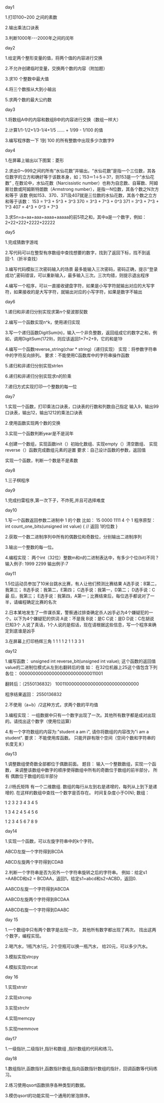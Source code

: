 day1


  1.打印100~200 之间的素数

  2.输出乘法口诀表

  3.判断1000年---2000年之间的闰年



day2


  1.给定两个整形变量的值，将两个值的内容进行交换

  2.不允许创建临时变量，交换两个数的内容（附加题）

  3.求10 个整数中最大值

  4.将三个数按从大到小输出

  5.求两个数的最大公约数



day3


  1.将数组A中的内容和数组B中的内容进行交换（数组一样大）

  2.计算1/1-1/2+1/3-1/4+1/5 …… + 1/99 - 1/100 的值

  3.编写程序数一下 1到 100 的所有整数中出现多少次数字9



day4


   1.在屏幕上输出以下图案：菱形

   2.求出0～999之间的所有“水仙花数”并输出。“水仙花数”是指一个三位数，其各位数字的立方和确好等于该数本身，如；153＝1＋5＋3?，则153是一个“水仙花数” ,    在数论中，水仙花数（Narcissistic number）也称为自恋数、自幂数、阿姆斯壮数或阿姆斯特朗数（Armstrong number），是指一N位数，其各个数之N次方和等于    该数 例如153、370、371及407就是三位数的水仙花数，其各个数之立方和等于该数： 153 = 1^3 + 5^3 + 3^3 370 = 3^3 + 7^3 + 0^3 371 = 3^3 + 7^3 +      1^3 407 = 4^3 + 0^3 + 7^3 

   3.求Sn=a+aa+aaa+aaaa+aaaaa的前5项之和，其中a是一个数字，例如：2+22+222+2222+22222



day5


  1.完成猜数字游戏

  2.写代码可以在整型有序数组中查找想要的数字，找到了返回下标，找不到返回-1.（折半查找）

  3.编写代码模拟三次密码输入的场景 最多能输入三次密码，密码正确，提示“登录成功”,密码错误，可以重新输入，最多输入三次。三次均错，则提示退出程序

  4.编写一个程序，可以一直接收键盘字符，如果是小写字符就输出对应的大写字符，如果接收的是大写字符，就输出对应的小写字符，如果是数字不输出



day6


  1.递归和非递归分别实现求第n个斐波那契数

  2.编写一个函数实现n^k，使用递归实现

  3.写一个递归函数DigitSum(n)，输入一个非负整数，返回组成它的数字之和，例如，调用DigitSum(1729)，则应该返回1+7+2+9，它的和是19

  4.编写一个函数reverse_string(char * string)（递归实现） 实现：将参数字符串中的字符反向排列。 要求：不能使用C函数库中的字符串操作函数

  5.递归和非递归分别实现strlen

  6.递归和非递归分别实现求n的阶乘

  7.递归方式实现打印一个整数的每一位



day7


  1.实现一个函数，打印乘法口诀表，口诀表的行数和列数自己指定 输入9，输出99口诀表，输出12，输出1212的乘法口诀表

  2.使用函数实现两个数的交换

  3.实现一个函数判断year是不是润年

  4.创建一个数组，实现函数init（）初始化数组、实现empty（）清空数组、 实现reverse（）函数完成数组元素的逆置 要求：自己设计函数的参数，返回值

  实现一个函数，判断一个数是不是素数



day8


  1.三子棋程序



day9


  1.完成扫雷程序,第一次下子，不炸死,并且可选择难度



day10


  1.写一个函数返回参数二进制中 1 的个数 比如： 15 0000 1111 4 个 1 程序原型： int count_one_bits(unsigned int value) { // 返回 1的位数 }

  2.获取一个数二进制序列中所有的偶数位和奇数位，分别输出二进制序列

  3.输出一个整数的每一位。

  4.编程实现： 两个int（32位）整数m和n的二进制表达中，有多少个位(bit)不同？ 输入例子: 1999 2299 输出例子:7



day11


  1.5位运动员参加了10米台跳水比赛，有人让他们预测比赛结果 A选手说：B第二，我第三； B选手说：我第二，E第四； C选手说：我第一，D第二； D选手说：C最       后，我第三； E选手说：我第四，A第一；比赛结束后，每位选手都说对了一半，请编程确定比赛的名次

  2.日本某地发生了一件谋杀案，警察通过排查确定杀人凶手必为4个嫌疑犯的一个。以下为4个嫌疑犯的供词 A说：不是我 B说：是C C说：是D D说：C在胡说 已知3个     人说了真话，1个人说的是假话，现在请根据这些信息，写一个程序来确定到底谁是凶手

  3.在屏幕上打印杨辉三角 1 1 1 1 2 1 1 3 3 1



day12


  1.编写函数： unsigned int reverse_bit(unsigned int value); 这个函数的返回值value的二进制位模式从左到右翻转后的值 如：
  在32位机器上25这个值包含下列各位： 00000000000000000000000000011001

  翻转后：（2550136832） 10011000000000000000000000000000

  程序结果返回： 2550136832

  2.不使用（a+b）/2这种方式，求两个数的平均值

  3.编程实现： 一组数据中只有一个数字出现了一次。其他所有数字都是成对出现的。请找出这个数字（使用位运算）

  4.有一个字符数组的内容为:"student a am i", 请你将数组的内容改为"i am a student". 要求： 不能使用库函数。 只能开辟有限个空间（空间个数和字符串的   长度无关）



day13


  1.调整数组使奇数全部都位于偶数前面。 题目： 输入一个整数数组，实现一个函数， 来调整该数组中数字的顺序使得数组中所有的奇数位于数组的前半部分， 所有   偶数位于数组的后半部分

  2.//杨氏矩阵 有一个二维数组. 数组的每行从左到右是递增的，每列从上到下是递增的. 在这样的数组中查找一个数字是否存在。 时间复杂度小于O(N); 数组：

  1 2 3 2 3 4 3 4 5

  1 3 4 2 4 5 4 5 6

  1 2 3 4 5 6 7 8 9



day14


  1.实现一个函数，可以左旋字符串中的k个字符。 

  ABCD左旋一个字符得到BCDA 

  ABCD左旋两个字符得到CDAB 

  2.判断一个字符串是否为另外一个字符串旋转之后的字符串。 例如：给定s1 =AABCD和s2 = BCDAA，返回1，给定s1=abcd和s2=ACBD，返回0. 

  AABCD左旋一个字符得到ABCDA 

  AABCD左旋两个字符得到BCDAA 

  AABCD右旋一个字符得到DAABC 



day 15

  1.一个数组中只有两个数字是出现一次， 其他所有数字都出现了两次。 找出这两个数字，编程实现。 

  2.喝汽水，1瓶汽水1元，2个空瓶可以换一瓶汽水， 给20元，可以多少汽水。 

  3.模拟实现strcpy

  4.模拟实现strcat



day 16

  1.实现strstr 

  2.实现strcmp

  3.实现strchr 

  4.实现memcpy

  5.实现memmove


day17


  1.一级指针,二级指针,指针和数组 ,指针数组的代码和练习。 


day18

  1.数组指针,函数指针,函数指针数组,指向函数指针数组的指针，回调函数等代码练习。 

  2.练习使用qsort函数排序各种类型的数据。

  3.模仿qsort的功能实现一个通用的冒泡排序。 


